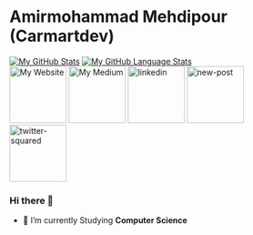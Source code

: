 # Amirmohammad Mehdipour (Carmartdev)
[![My GitHub Stats](https://github-readme-stats.vercel.app/api/?username=carmartdev&count_private=true&theme=tokyonight&showicons=true)]()
[![My GitHub Language Stats](https://github-readme-stats.vercel.app/api/top-langs/?username=carmartdev&langs_count=5&theme=tokyonight)]()
<br>
<a href="http://amirmomp.rf.gd/"><img width="100" height="100" src="https://img.icons8.com/clouds/100/domain.png" alt="My Website" title="My Website"/></a>
<a href="https://amirmomp.medium.com/"><img width="100" height="100" src="https://img.icons8.com/stickers/100/medium-logo.png" alt="My Medium" title="My Medium"/></a>
<a href="https://www.linkedin.com/in/amirmohammad-mehdipour-b96376170"><img width="100" height="100" src="https://img.icons8.com/clouds/100/linkedin.png" alt="linkedin"/></a>
<a href="mailto:amirmohammadmehp@gmail.com"><img width="100" height="100" src="https://img.icons8.com/clouds/100/new-post.png" alt="new-post"/></a>
<a href="https://twitter.com/amirmomp"><img width="100" height="100" src="https://img.icons8.com/clouds/100/twitter-squared.png" alt="twitter-squared"/></a>
### Hi there 👋

- 🌱 I’m currently Studying **Computer Science**
